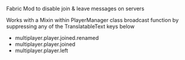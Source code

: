 Fabric Mod to disable join & leave messages on servers

Works with a Mixin within PlayerManager class broadcast function by suppressing any of the TranslatableText keys below
 
  - multiplayer.player.joined.renamed
  - multiplayer.player.joined
  - multiplayer.player.left
